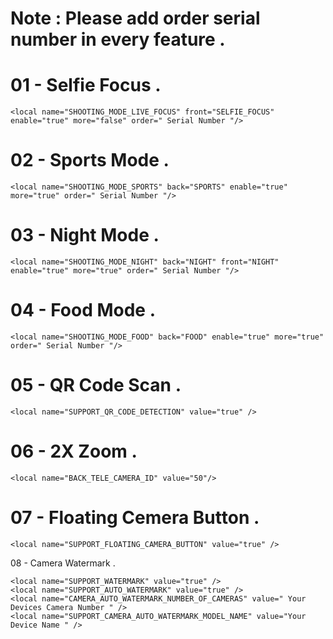 # Note : Please add order serial number in every feature .


# 01 - Selfie Focus .

    <local name="SHOOTING_MODE_LIVE_FOCUS" front="SELFIE_FOCUS" enable="true" more="false" order=" Serial Number "/>

# 02 - Sports Mode .
    
    <local name="SHOOTING_MODE_SPORTS" back="SPORTS" enable="true" more="true" order=" Serial Number "/>

# 03 - Night Mode .

    <local name="SHOOTING_MODE_NIGHT" back="NIGHT" front="NIGHT" enable="true" more="true" order=" Serial Number "/>

# 04 - Food Mode .

    <local name="SHOOTING_MODE_FOOD" back="FOOD" enable="true" more="true" order=" Serial Number "/>

# 05 - QR Code Scan .

    <local name="SUPPORT_QR_CODE_DETECTION" value="true" />

# 06 - 2X Zoom .

    <local name="BACK_TELE_CAMERA_ID" value="50"/>

# 07 - Floating Cemera Button .

    <local name="SUPPORT_FLOATING_CAMERA_BUTTON" value="true" />

08 - Camera Watermark .

    <local name="SUPPORT_WATERMARK" value="true" />
    <local name="SUPPORT_AUTO_WATERMARK" value="true" />
    <local name="CAMERA_AUTO_WATERMARK_NUMBER_OF_CAMERAS" value=" Your Devices Camera Number " />
    <local name="SUPPORT_CAMERA_AUTO_WATERMARK_MODEL_NAME" value="Your Device Name " />
